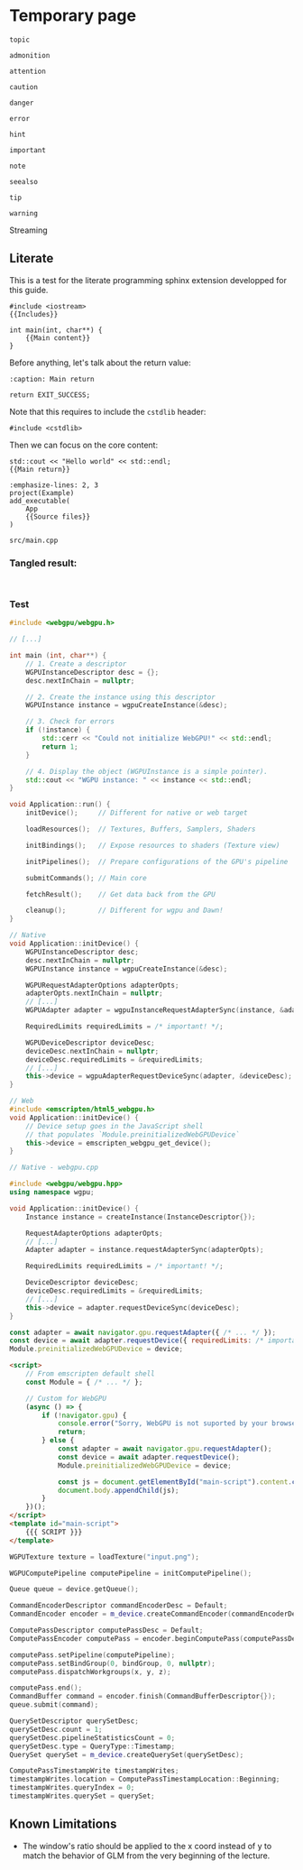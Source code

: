 Temporary page
==============

```{topic} youp
topic
```

```{admonition} youp
admonition
```

```{attention}
attention
```

```{caution}
caution
```

```{danger}
danger
```

```{error}
error
```

```{hint}
hint
```

```{important}
important
```

```{note}
note
```

```{seealso}
seealso
```

```{tip}
tip
```

```{warning}
warning
```

Streaming

Literate
--------

This is a test for the literate programming sphinx extension developped for this guide.

```{lit} C++, file: src/main.cpp
#include <iostream>
{{Includes}}

int main(int, char**) {
    {{Main content}}
}
```

Before anything, let's talk about the return value:

```{lit} C++, Main return
:caption: Main return

return EXIT_SUCCESS;
```

Note that this requires to include the `cstdlib` header:

```{lit} Includes
#include <cstdlib>
```

Then we can focus on the core content:

```{lit} Main content
std::cout << "Hello world" << std::endl;
{{Main return}}
```

```{lit} cmake, file: CMakeLists.txt
:emphasize-lines: 2, 3
project(Example)
add_executable(
    App
    {{Source files}}
)
```

```{lit} Source files
src/main.cpp
```

### Tangled result:

```{tangle} file: src/main.cpp
```

```{tangle} file: CMakeLists.txt
```

### Test

```C++
#include <webgpu/webgpu.h>

// [...]

int main (int, char**) {
    // 1. Create a descriptor
    WGPUInstanceDescriptor desc = {};
    desc.nextInChain = nullptr;

    // 2. Create the instance using this descriptor
    WGPUInstance instance = wgpuCreateInstance(&desc);

    // 3. Check for errors
    if (!instance) {
        std::cerr << "Could not initialize WebGPU!" << std::endl;
        return 1;
    }

    // 4. Display the object (WGPUInstance is a simple pointer).
    std::cout << "WGPU instance: " << instance << std::endl;
}
```

```C++
void Application::run() {
    initDevice();     // Different for native or web target

    loadResources();  // Textures, Buffers, Samplers, Shaders

    initBindings();   // Expose resources to shaders (Texture view)

    initPipelines();  // Prepare configurations of the GPU's pipeline

    submitCommands(); // Main core

    fetchResult();    // Get data back from the GPU

    cleanup();        // Different for wgpu and Dawn!
}
```

```C++
// Native
void Application::initDevice() {
    WGPUInstanceDescriptor desc;
    desc.nextInChain = nullptr;
    WGPUInstance instance = wgpuCreateInstance(&desc);

    WGPURequestAdapterOptions adapterOpts;
    adapterOpts.nextInChain = nullptr;
    // [...]
    WGPUAdapter adapter = wgpuInstanceRequestAdapterSync(instance, &adapterOpts);

    RequiredLimits requiredLimits = /* important! */;

    WGPUDeviceDescriptor deviceDesc;
    deviceDesc.nextInChain = nullptr;
    deviceDesc.requiredLimits = &requiredLimits;
    // [...]
    this->device = wgpuAdapterRequestDeviceSync(adapter, &deviceDesc);
}

// Web
#include <emscripten/html5_webgpu.h>
void Application::initDevice() {
    // Device setup goes in the JavaScript shell
    // that populates `Module.preinitializedWebGPUDevice`
    this->device = emscripten_webgpu_get_device();
}
```

```C++
// Native - webgpu.cpp

#include <webgpu/webgpu.hpp>
using namespace wgpu;

void Application::initDevice() {
    Instance instance = createInstance(InstanceDescriptor{});

    RequestAdapterOptions adapterOpts;
    // [...]
    Adapter adapter = instance.requestAdapterSync(adapterOpts);

    RequiredLimits requiredLimits = /* important! */;

    DeviceDescriptor deviceDesc;
    deviceDesc.requiredLimits = &requiredLimits;
    // [...]
    this->device = adapter.requestDeviceSync(deviceDesc);
}
```

```JavaScript
const adapter = await navigator.gpu.requestAdapter({ /* ... */ });
const device = await adapter.requestDevice({ requiredLimits: /* important! */ });
Module.preinitializedWebGPUDevice = device;
```

```html
<script>
    // From emscripten default shell
    const Module = { /* ... */ };

    // Custom for WebGPU
    (async () => {
        if (!navigator.gpu) {
            console.error("Sorry, WebGPU is not suported by your browser.");
            return;
        } else {
            const adapter = await navigator.gpu.requestAdapter();
            const device = await adapter.requestDevice();
            Module.preinitializedWebGPUDevice = device;

            const js = document.getElementById("main-script").content.cloneNode(true);
            document.body.appendChild(js);
        }
    })();
</script>
<template id="main-script">
    {{{ SCRIPT }}}
</template>
```

```C++
WGPUTexture texture = loadTexture("input.png");

WGPUComputePipeline computePipeline = initComputePipeline();

Queue queue = device.getQueue();

CommandEncoderDescriptor commandEncoderDesc = Default;
CommandEncoder encoder = m_device.createCommandEncoder(commandEncoderDesc);

ComputePassDescriptor computePassDesc = Default;
ComputePassEncoder computePass = encoder.beginComputePass(computePassDesc);

computePass.setPipeline(computePipeline);
computePass.setBindGroup(0, bindGroup, 0, nullptr);
computePass.dispatchWorkgroups(x, y, z);

computePass.end();
CommandBuffer command = encoder.finish(CommandBufferDescriptor{});
queue.submit(command);
```

```C++
QuerySetDescriptor querySetDesc;
querySetDesc.count = 1;
querySetDesc.pipelineStatisticsCount = 0;
querySetDesc.type = QueryType::Timestamp;
QuerySet querySet = m_device.createQuerySet(querySetDesc);

ComputePassTimestampWrite timestampWrites;
timestampWrites.location = ComputePassTimestampLocation::Beginning;
timestampWrites.queryIndex = 0;
timestampWrites.querySet = querySet;
```

Known Limitations
-----------------

 - The window's ratio should be applied to the x coord instead of y to match the behavior of GLM from the very beginning of the lecture.
